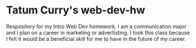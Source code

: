 # Tatum Curry's web-dev-hw
Respository for my Intro Web Dev homework.
I am a communication major and I plan on a career in marketing or advertisting. I took this class because I felt it would be a beneficial skill for me to have in the future of my career.
